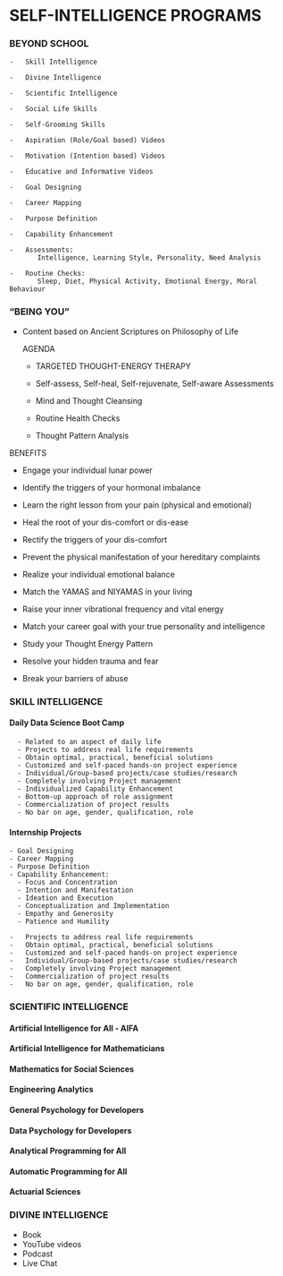 # SELF-INTELLIGENCE PROGRAMS


### BEYOND SCHOOL

    -   Skill Intelligence

    -   Divine Intelligence

    -   Scientific Intelligence

    -   Social Life Skills

    -   Self-Grooming Skills

    -   Aspiration (Role/Goal based) Videos

    -   Motivation (Intention based) Videos

    -   Educative and Informative Videos

    -   Goal Designing

    -   Career Mapping

    -   Purpose Definition

    -   Capability Enhancement

    -   Assessments:
           Intelligence, Learning Style, Personality, Need Analysis

    -   Routine Checks:
           Sleep, Diet, Physical Activity, Emotional Energy, Moral Behaviour

### “BEING YOU”

  - Content based on Ancient Scriptures on Philosophy of Life

    AGENDA
    
    - TARGETED THOUGHT-ENERGY THERAPY

    - Self-assess, Self-heal, Self-rejuvenate, Self-aware Assessments

    - Mind and Thought Cleansing

    - Routine Health Checks

    - Thought Pattern Analysis

BENEFITS

-   Engage your individual lunar power

-   Identify the triggers of your hormonal imbalance

-   Learn the right lesson from your pain (physical and emotional)

-   Heal the root of your dis-comfort or dis-ease

-   Rectify the triggers of your dis-comfort

-   Prevent the physical manifestation of your hereditary complaints

-   Realize your individual emotional balance

-   Match the YAMAS and NIYAMAS in your living

-   Raise your inner vibrational frequency and vital energy

-   Match your career goal with your true personality and intelligence

-   Study your Thought Energy Pattern

-   Resolve your hidden trauma and fear

-   Break your barriers of abuse

### SKILL INTELLIGENCE

#### Daily Data Science Boot Camp

      - Related to an aspect of daily life
      - Projects to address real life requirements
      - Obtain optimal, practical, beneficial solutions
      - Customized and self-paced hands-on project experience
      - Individual/Group-based projects/case studies/research
      - Completely involving Project management  
      - Individualized Capability Enhancement
      - Bottom-up approach of role assignment
      - Commercialization of project results
      - No bar on age, gender, qualification, role 

#### Internship Projects

    - Goal Designing
    - Career Mapping
    - Purpose Definition
    - Capability Enhancement:
      - Focus and Concentration
      - Intention and Manifestation
      - Ideation and Execution
      - Conceptualization and Implementation
      - Empathy and Generosity
      - Patience and Humility 

    -   Projects to address real life requirements
    -   Obtain optimal, practical, beneficial solutions
    -   Customized and self-paced hands-on project experience
    -   Individual/Group-based projects/case studies/research
    -   Completely involving Project management  
    -   Commercialization of project results
    -   No bar on age, gender, qualification, role 

### SCIENTIFIC INTELLIGENCE

#### Artificial Intelligence for All - AIFA

#### Artificial Intelligence for Mathematicians

#### Mathematics for Social Sciences

#### Engineering Analytics

#### General Psychology for Developers

#### Data Psychology for Developers

#### Analytical Programming for All

#### Automatic Programming for All

#### Actuarial Sciences

### DIVINE INTELLIGENCE

-   Book
-   YouTube videos
-   Podcast
-   Live Chat
